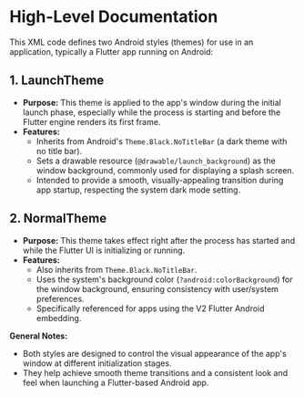 # High-Level Documentation

This XML code defines two Android styles (themes) for use in an application, typically a Flutter app running on Android:

## 1. **LaunchTheme**
- **Purpose:** This theme is applied to the app's window during the initial launch phase, especially while the process is starting and before the Flutter engine renders its first frame.
- **Features:** 
  - Inherits from Android's `Theme.Black.NoTitleBar` (a dark theme with no title bar).
  - Sets a drawable resource (`@drawable/launch_background`) as the window background, commonly used for displaying a splash screen.
  - Intended to provide a smooth, visually-appealing transition during app startup, respecting the system dark mode setting.

## 2. **NormalTheme**
- **Purpose:** This theme takes effect right after the process has started and while the Flutter UI is initializing or running.
- **Features:** 
  - Also inherits from `Theme.Black.NoTitleBar`.
  - Uses the system's background color (`?android:colorBackground`) for the window background, ensuring consistency with user/system preferences.
  - Specifically referenced for apps using the V2 Flutter Android embedding.

**General Notes:**
- Both styles are designed to control the visual appearance of the app's window at different initialization stages.
- They help achieve smooth theme transitions and a consistent look and feel when launching a Flutter-based Android app.